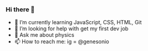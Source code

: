 ### Hi there 👋

<!--
**genesonio/genesonio** is a ✨ _special_ ✨ repository because its `README.md` (this file) appears on your GitHub profile. 

Here are some ideas to get you started:
-->

- 🌱 I’m currently learning JavaScript, CSS, HTML, Git
- 🤔 I’m looking for help with get my first dev job
- 💬 Ask me about physics
- 📫 How to reach me: ig = @genesonio
